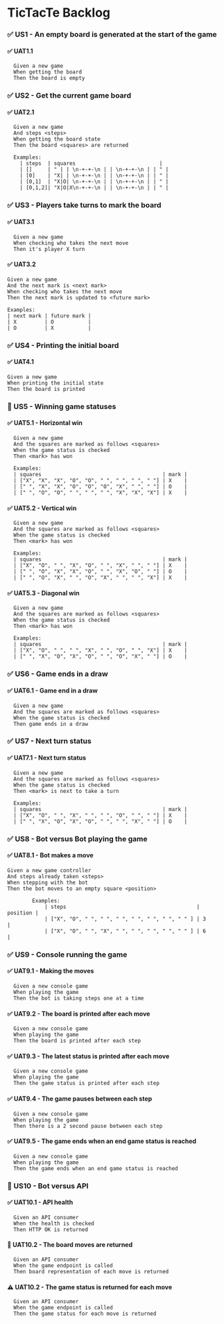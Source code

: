 # TicTacTe Backlog

### ✅ US1 - An empty board is generated at the start of the game

#### ✅ UAT1.1

```
  Given a new game
  When getting the board
  Then the board is empty
```

### ✅ US2 - Get the current game board

#### ✅ UAT2.1

```
  Given a new game
  And steps <steps>
  When getting the board state
  Then the board <squares> are returned

  Examples:
    | steps  | squares                           |
    | []     | " | | \n-+-+-\n | | \n-+-+-\n | | " |
    | [0]    | "X| | \n-+-+-\n | | \n-+-+-\n | | " |
    | [0,1]  | "X|O| \n-+-+-\n | | \n-+-+-\n | | " |
    | [0,1,2]| "X|O|X\n-+-+-\n | | \n-+-+-\n | | " |
```

### ✅ US3 - Players take turns to mark the board

#### ✅ UAT3.1

```
  Given a new game
  When checking who takes the next move
  Then it's player X turn
```

#### ✅ UAT3.2

```
Given a new game
And the next mark is <next mark>
When checking who takes the next move
Then the next mark is updated to <future mark>

Examples:
| next mark | future mark |
| X         | O           |
| O         | X           |
```

### ✅ US4 - Printing the initial board

#### ✅ UAT4.1

```
Given a new game
When printing the initial state
Then the board is printed
```

### 🚧 US5 - Winning game statuses

#### ✅ UAT5.1 - Horizontal win

```
  Given a new game
  And the squares are marked as follows <squares>
  When the game status is checked
  Then <mark> has won

  Examples:
  | squares                                       | mark |
  | ["X", "X", "X", "O", "O", " ", " ", " ", " "] | X    |
  | [" ", "X", "X", "O", "O", "O", "X", " ", " "] | O    |
  | [" ", "O", "O", " ", " ", " ", "X", "X", "X"] | X    |
```

#### ✅ UAT5.2 - Vertical win

```
  Given a new game
  And the squares are marked as follows <squares>
  When the game status is checked
  Then <mark> has won

  Examples:
  | squares                                       | mark |
  | ["X", "O", " ", "X", "O", " ", "X", " ", " "] | X    |
  | [" ", "O", "X", "X", "O", " ", "X", "O", " "] | O    |
  | [" ", "O", "X", " ", "O", "X", " ", " ", "X"] | X    |
```

#### ✅ UAT5.3 - Diagonal win

```
  Given a new game
  And the squares are marked as follows <squares>
  When the game status is checked
  Then <mark> has won

  Examples:
  | squares                                       | mark |
  | ["X", "O", " ", " ", "X", " ", "O", " ", "X"] | X    |
  | [" ", "X", "O", "X", "O", " ", "O", "X", " "] | O    |
```

### ✅ US6 - Game ends in a draw

#### ✅ UAT6.1 - Game end in a draw

```
  Given a new game
  And the squares are marked as follows <squares>
  When the game status is checked
  Then game ends in a draw
```

### ✅ US7 - Next turn status

#### ✅ UAT7.1 - Next turn status

```
  Given a new game
  And the squares are marked as follows <squares>
  When the game status is checked
  Then <mark> is next to take a turn

  Examples:
  | squares                                       | mark |
  | ["X", "O", " ", "X", " ", " ", "O", " ", " "] | X    |
  | [" ", "X", "O", "X", "O", " ", " ", "X", " "] | O    |
```

### ✅ US8 - Bot versus Bot playing the game

#### ✅ UAT8.1 - Bot makes a move

```
Given a new game controller
And steps already taken <steps>
When stepping with the bot
Then the bot moves to an empty square <position>

        Examples:
            | steps                                          | position |
            | ["X", "O", " ", " ", " ", " ", " ", " ", " " ] | 3        |
            | ["X", "O", " ", "X", " ", " ", " ", " ", " " ] | 6        |
```

### ✅ US9 - Console running the game

#### ✅ UAT9.1 - Making the moves

```
  Given a new console game
  When playing the game
  Then the bot is taking steps one at a time
```

#### ✅ UAT9.2 - The board is printed after each move

```
  Given a new console game
  When playing the game
  Then the board is printed after each step
```

#### ✅ UAT9.3 - The latest status is printed after each move

```
  Given a new console game
  When playing the game
  Then the game status is printed after each step
```

#### ✅ UAT9.4 - The game pauses between each step

```
  Given a new console game
  When playing the game
  Then there is a 2 second pause between each step
```

#### ✅ UAT9.5 - The game ends when an end game status is reached

```
  Given a new console game
  When playing the game
  Then the game ends when an end game status is reached
```

### 🚧 US10 - Bot versus API

#### ✅ UAT10.1 - API health

```
  Given an API consumer
  When the health is checked
  Then HTTP OK is returned
```

#### 🚧 UAT10.2 - The board moves are returned

```
  Given an API consumer
  When the game endpoint is called
  Then board representation of each move is returned
```

#### ⚠ UAT10.2 - The game status is returned for each move

```
  Given an API consumer
  When the game endpoint is called
  Then the game status for each move is returned
```
